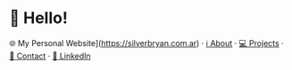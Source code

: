 # 👋 Hello!

🌐 My Personal Website](https://silverbryan.com.ar) · [ℹ️ About](https://silverbryan.com.ar/#about) · [💻 Projects](https://silverbryan.com.ar/#proyects) · [📇 Contact](https://silverbryan.com.ar/#contact) · [👔 LinkedIn](https://www.linkedin.com/in/bryan-plata/)
